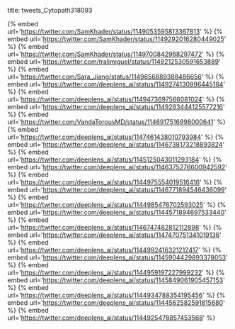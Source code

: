 title: tweets_Cytopath318093

{% embed url='https://twitter.com/SamKhader/status/1149053595813367813' %}
{% embed url='https://twitter.com/SamKhader/status/1149292016280449025' %}
{% embed url='https://twitter.com/SamKhader/status/1149700842968297472' %}
{% embed url='https://twitter.com/tralimiguel/status/1149212530591653889' %}
{% embed url='https://twitter.com/Sara_Jiang/status/1149656889388486656' %}
{% embed url='https://twitter.com/deeplens_ai/status/1149274130996445184' %}
{% embed url='https://twitter.com/deeplens_ai/status/1149473697566081024' %}
{% embed url='https://twitter.com/deeplens_ai/status/1149283444125577216' %}
{% embed url='https://twitter.com/VandaTorousMD/status/1146917516998000641' %}
{% embed url='https://twitter.com/deeplens_ai/status/1147461438010793984' %}
{% embed url='https://twitter.com/deeplens_ai/status/1146738173218893824' %}
{% embed url='https://twitter.com/deeplens_ai/status/1145125043011293184' %}
{% embed url='https://twitter.com/deeplens_ai/status/1146375276600942592' %}
{% embed url='https://twitter.com/deeplens_ai/status/1144975554019516416' %}
{% embed url='https://twitter.com/deeplens_ai/status/1146771894546436099' %}
{% embed url='https://twitter.com/deeplens_ai/status/1144985476702593025' %}
{% embed url='https://twitter.com/deeplens_ai/status/1144571894697533440' %}
{% embed url='https://twitter.com/deeplens_ai/status/1146747482812112898' %}
{% embed url='https://twitter.com/deeplens_ai/status/1147470751341019136' %}
{% embed url='https://twitter.com/deeplens_ai/status/1144992416321212417' %}
{% embed url='https://twitter.com/deeplens_ai/status/1145904429893378053' %}
{% embed url='https://twitter.com/deeplens_ai/status/1144959197227999232' %}
{% embed url='https://twitter.com/deeplens_ai/status/1145849061905457153' %}
{% embed url='https://twitter.com/deeplens_ai/status/1144934788354195456' %}
{% embed url='https://twitter.com/deeplens_ai/status/1144562582591815680' %}
{% embed url='https://twitter.com/deeplens_ai/status/1144925478857453568' %}
